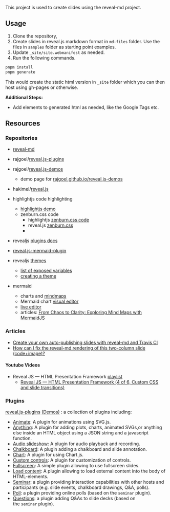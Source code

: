 
This project is used to create slides using the reveal-md project.

## Usage

1. Clone the repository,
2. Create slides in reveal.js markdown format in `md-files` folder. Use the files in `samples` folder as starting point examples.
3. Update `_site/site.webmanifest` as needed.
4. Run the following commands.

```sh
pnpm install
pnpm generate
```

This would create the static html version in `_site` folder which you can then host using gh-pages or otherwise.

**Additional Steps:**

* Add elements to generated html as needed, like the Google Tags etc.

## Resources

### Repositories

- [reveal-md](https://github.com/webpro/reveal-md.git)
- rajgoel/[reveal.js-plugins](https://github.com/rajgoel/reveal.js-plugins)
- rajgoel/[reveal.js-demos](https://github.com/rajgoel/reveal.js-demos)
	- demo page for [rajgoel.github.io/reveal.js-demos](https://rajgoel.github.io/reveal.js-demos "https://rajgoel.github.io/reveal.js-demos")
- hakimel/[reveal.js](https://github.com/hakimel/reveal.js)

- highlightjs code highlighting
	- [highlightjs demo](https://highlightjs.org/demo)
	- zenburn.css code
		- highlightjs [zenburn.css code](https://github.com/highlightjs/highlight.js/blob/main/src/styles/base16/zenburn.css)
		- reveal.js [zenburn.css](https://github.com/hakimel/reveal.js/blob/master/plugin/highlight/zenburn.css)
		-

- revealjs [plugins docs](https://revealjs.com/plugins/)
- [reveal.js-mermaid-plugin](https://zjffun.github.io/reveal.js-mermaid-plugin)
- revealjs [themes](https://revealjs.com/themes/)
	- [list of exposed variables](https://github.com/hakimel/reveal.js/blob/master/css/theme/template/exposer.scss)
	- [creating a theme](https://github.com/hakimel/reveal.js/blob/master/css/theme/README.md)
- mermaid
	- charts and [mindmaps](https://mermaid.js.org/syntax/mindmap.html)
	- Mermaid chart [visual editor](https://www.mermaidchart.com/play#pako:eNp1U-9r2zAQ_VeuLhkp1CPN2rH5w1h-N2XpPiwbDPxFts6xFkcKkpzUhP7vO8l2YlZmiNBJ77073bucglRxDKIgK9QxzZm2sJ7GsteDZzo3sQT6Rv04yFgSZSysVGnLBOGHJShqWJSCYxzc1MDxW-CKbRHmrfgZKe--nkCkSkbgKNEGd3FwC3tl3EHi9nkEw_vXGj7xwk43UWobqj1K-IZMS1gpfck_PcXBT4NgcwTkwiodB42CHPZXTFZgcrZHc0PZ_S4CjgWrGtCsXyepQfBLmJIVMPNKTYr5uZI0x4NWMiz3MOIcJPULhASrVJEwfa5pcSGo3Q6lDbmyBkZLoI5cGvJ4hjGt1TEsMLPw3b2TkCRrqM9A9PLMWHaE6W6NLxe1p_4brXW1JzdQ75jgYCpp2QuBvdUzvkEgLySmVihpIEF7REotOzMAYfgFxn6d-FXewTuY0k8Om-7TMYxLUXBgksMUjdhID535dd6BOZfoYe544dfHzmVb5R_jr2rYU1PsUnJxENwZ41tubFUIuXkPa1154w-1a7X_rR2Q0R6ZETSzDeOqzugipApTVSgdXc_9dwuZKIroejQaDFxkrFZbbOMucfEvsYUOBpNPDx9aoTrqEpf_Iw4_fxxeKqij5u2_VQkpk8D8vFka0aOwOdijoj9NLw7Addy4cWFAxl8Fr38BbsswyQ)
	- [live editor](https://mermaid.live/edit)
	- articles: [From Chaos to Clarity: Exploring Mind Maps with MermaidJS](https://www.mermaidchart.com/blog/posts/from-chaos-to-clarity-exploring-mind-maps-with-mermaidjs)


### Articles

- [Create your own auto-publishing slides with reveal-md and Travis CI](https://ericmjl.github.io/blog/2020/1/18/create-your-own-auto-publishing-slides-with-reveal-md-and-travis-ci/)
- [How can I fix the reveal-md rendering of this two-column slide (code+image)?](https://stackoverflow.com/questions/63236806/how-can-i-fix-the-reveal-md-rendering-of-this-two-column-slide-codeimage)

#### Youtube Videos

- Reveal JS — HTML Presentation Framework [playlist](https://www.youtube.com/playlist?list=PLoqZcxvpWzzf_C8QgHC9XbA-bn18qJ-QV)
	- [Reveal JS — HTML Presentation Framework (4 of 6, Custom CSS and slide transitions)](https://www.youtube.com/watch?v=cJIfrqgOhho)

### Plugins

[reveal.js-plugins](https://github.com/rajgoel/reveal.js-plugins/) [(Demos)](https://rajgoel.github.io/reveal.js-demos) : a collection of plugins including:

- [Animate](https://github.com/rajgoel/reveal.js-plugins/tree/master/animate): A plugin for animations using SVG.js.
- [Anything](https://github.com/rajgoel/reveal.js-plugins/tree/master/anything): A plugin for adding plots, charts, animated SVGs,or anything else inside an HTML object using a JSON string and a javascript function.
- [Audio slideshow](https://github.com/rajgoel/reveal.js-plugins/tree/master/audio-slideshow): A plugin for audio playback and recording.
- [Chalkboard](https://github.com/rajgoel/reveal.js-plugins/tree/master/chalkboard): A plugin adding a chalkboard and slide annotation.
- [Chart](https://github.com/rajgoel/reveal.js-plugins/tree/master/chart): A plugin for using Chart.js.
- [Custom controls](https://github.com/rajgoel/reveal.js-plugins/tree/master/customcontrols): A plugin for customization of controls.
- [Fullscreen](https://github.com/rajgoel/reveal.js-plugins/tree/master/fullscreen): A simple plugin allowing to use fullscreen slides.
- [Load content](https://github.com/rajgoel/reveal.js-plugins/tree/master/loadcontent): A plugin allowing to load external content into the body of HTML-elements.
- [Seminar](https://github.com/rajgoel/reveal.js-plugins/tree/master/seminar): a plugin providing interaction capabilities with other hosts and participants (e.g. slide events, chalkboard drawings, Q&A, polls).
- [Poll](https://github.com/rajgoel/reveal.js-plugins/tree/master/poll): a plugin providing online polls (based on the `seminar` plugin).
- [Questions](https://github.com/rajgoel/reveal.js-plugins/tree/master/questions): a plugin adding Q&As to slide decks (based on the `seminar` plugin).
